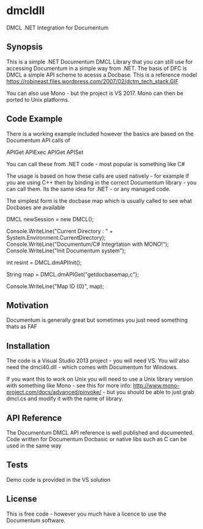 # dmcldll
DMCL .NET Integration for Documentum 

## Synopsis

This is a simple .NET Documentum DMCL Library that you can still use for accessing Documentum in a simple way from .NET.  The basis of DFC is DMCL a simple API scheme to acesss a Docbase.  This is a reference model https://robineast.files.wordpress.com/2007/02/dctm_tech_stack.GIF

You can also use Mono - but the project is VS 2017.   Mono can then be ported to Unix platforms.


## Code Example

There is a working example included however the basics are based on the Documentum API calls of 

APIGet
APIExec
APIGet
APISet

You can call these from .NET code - most popular is something like C#

The usage is based on how these calls are used natively - for example if you are using C++ then by binding in the correct Documentum library - you can call them.  Its the same idea for .NET - or any managed code.  

The simplest form is the docbase map which is usually called to see what Docbases are available

DMCL newSession = new DMCL(); 

Console.WriteLine("Current Directory : " + System.Environment.CurrentDirectory);
Console.WriteLine("Documentum/C# Integrtation with MONO!");
Console.WriteLine("Init Documentum system");

int resint = DMCL.dmAPIInit();

String map = DMCL.dmAPIGet("getdocbasemap,c");

Console.WriteLine("Map ID {0}", map);

## Motivation

Documentum is generally great but sometimes you just need something thats as FAF

## Installation

The code is a Visual Studio 2013 project - you will need VS.  You will also need the dmcl40.dll - which comes with Documentum for Windows.  

If you want this to work on Unix you will need to use a Unix library version with something like Mono - see this for more info: http://www.mono-project.com/docs/advanced/pinvoke/ - but you should be able to just grab dmcl.cs and modify it with the name of library.

## API Reference

The Documentum DMCL API reference is well published and documented.  Code written for Documentum Docbasic or native libs such as C can be used in the same way

## Tests

Demo code is provided in the VS solution

## License

This is free code - however you much have a licence to use the Documentum software.

  
